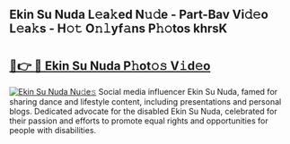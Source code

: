 ## Ekin Su Nuda L𝚎a𝚔ed N𝚞𝚍e - Part-Bav Vi𝚍𝚎o L𝚎a𝚔s - H𝚘𝚝 O𝚗𝚕yf𝚊ns P𝚑𝚘tos khrsK

# <h2><a href="http://kfeh386.oniu.top/?m=Ekin+Su+Nuda">🔗👉 🔴 Ekin Su Nuda P𝚑ot𝚘𝚜 V𝚒d𝚎o</a></h2>

[![Ekin Su Nuda Nu𝚍e𝚜](https://i.imgur.com/0qMVB7G.gif)](http://kfeh386.oniu.top/?m=Ekin+Su+Nuda)
Social media influencer Ekin Su Nuda, famed for sharing dance and lifestyle content, including presentations and personal blogs. Dedicated advocate for the disabled Ekin Su Nuda, celebrated for their passion and efforts to promote equal rights and opportunities for people with disabilities.  
